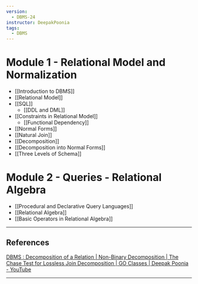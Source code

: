 ```yaml
---
version:
  - DBMS-24
instructor: DeepakPoonia
tags:
  - DBMS
---
```


# Module 1 - Relational Model and Normalization
- [[Introduction to DBMS]]
- [[Relational Model]]
- [[SQL]]
	- [[DDL and DML]]
- [[Constraints in Relational Model]]
	- [[Functional Dependency]]
- [[Normal Forms]]
- [[Natural Join]]
- [[Decomposition]]
- [[Decomposition into Normal Forms]]
- [[Three Levels of Schema]]


# Module 2 - Queries - Relational Algebra
- [[Procedural and Declarative Query Languages]]
- [[Relational Algebra]]
- [[Basic Operators in Relational Algebra]]



---

## References
[DBMS : Decomposition of a Relation | Non-Binary Decomposition | The Chase Test for Lossless Join Decomposition | GO Classes | Deepak Poonia - YouTube](https://www.youtube.com/playlist?list=PLIPZ2_p3RNHjweUdD-fgcdD-oMiylqE9t)

---

